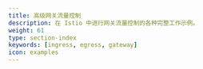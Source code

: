 ```yaml
---
title: 高级网关流量控制
description: 在 Istio 中进行网关流量控制的各种完整工作示例。
weight: 61
type: section-index
keywords: [ingress, egress, gateway]
icon: examples
---
```

